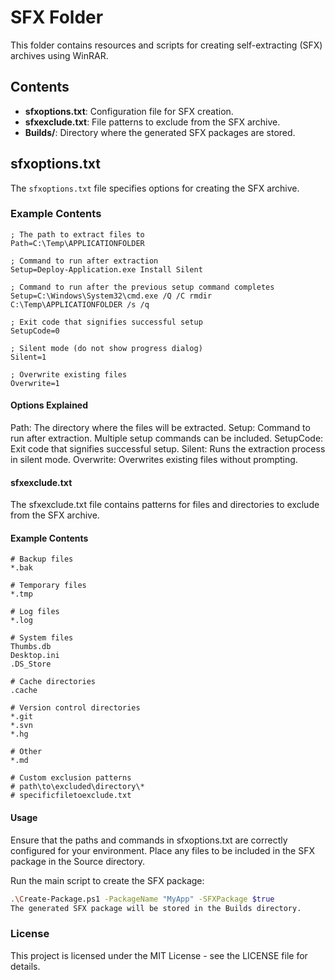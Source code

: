 # SFX Folder

This folder contains resources and scripts for creating self-extracting (SFX) archives using WinRAR. 

## Contents

- **sfxoptions.txt**: Configuration file for SFX creation.
- **sfxexclude.txt**: File patterns to exclude from the SFX archive.
- **Builds/**: Directory where the generated SFX packages are stored.

## sfxoptions.txt

The `sfxoptions.txt` file specifies options for creating the SFX archive. 

### Example Contents

```plaintext
; The path to extract files to
Path=C:\Temp\APPLICATIONFOLDER

; Command to run after extraction
Setup=Deploy-Application.exe Install Silent

; Command to run after the previous setup command completes
Setup=C:\Windows\System32\cmd.exe /Q /C rmdir C:\Temp\APPLICATIONFOLDER /s /q

; Exit code that signifies successful setup
SetupCode=0

; Silent mode (do not show progress dialog)
Silent=1

; Overwrite existing files
Overwrite=1
```

#### Options Explained
Path: The directory where the files will be extracted.
Setup: Command to run after extraction. Multiple setup commands can be included.
SetupCode: Exit code that signifies successful setup.
Silent: Runs the extraction process in silent mode.
Overwrite: Overwrites existing files without prompting.

#### sfxexclude.txt
The sfxexclude.txt file contains patterns for files and directories to exclude from the SFX archive.

#### Example Contents
```plaintext
# Backup files
*.bak

# Temporary files
*.tmp

# Log files
*.log

# System files
Thumbs.db
Desktop.ini
.DS_Store

# Cache directories
.cache

# Version control directories
*.git
*.svn
*.hg

# Other
*.md 

# Custom exclusion patterns
# path\to\excluded\directory\*
# specificfiletoexclude.txt
```

#### Usage
Ensure that the paths and commands in sfxoptions.txt are correctly configured for your environment. Place any files to be included in the SFX package in the Source directory.

Run the main script to create the SFX package:

```sh
.\Create-Package.ps1 -PackageName "MyApp" -SFXPackage $true
The generated SFX package will be stored in the Builds directory.
```

### License
This project is licensed under the MIT License - see the LICENSE file for details.
